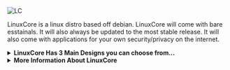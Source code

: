 ![LC](https://github.com/0WordsT0Say/LinuxCore/assets/92313834/35c93947-f64b-4803-af85-cda2b7ed4a42)

LinuxCore is a linux distro based off debian. LinuxCore will come with bare esstainals. It will also always be updated to the most stable release. It will also come with applications for your own security/privacy on the internet.

<details>
<summary><b>LinuxCore Has 3 Main Designs you can choose from...</b></summary>
  <br />
(1.Default) <br />
  
[Image missing] <br />
  
(2.Windows 10) <br />
  
[Image missing] <br />
  
(3.macOS 11+) <br />
  
[Image missing] <br />

</details>


<details>
<summary><b>More Information About LinuxCore</b></summary> <br />
  
LinuxCore was orginally gonna be named LinxCore. Until we found out a company product goes by LinX Core. So we changed to have LinuxCore with the U instead. <br />
  
LinuxCore was first thought of 10/24/2023 and execution to be making LinuxCore soon followed after. The thought of LinuxCore was accidental while making wallpapers. It was gonna be a wallpaper with the andromeda galaxy and the word core in the bottom left corner. But soon after it felt as if something was missing I looked at the filename LinxCore and thats what I added was Linx, and just then I wanted to make my very own Linux Distro. Of course it is now LinuxCore. <br />

</details>
